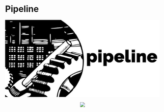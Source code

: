 # Pipeline

![](docs/logo.jpg)

<p align="center"> 
<img src="https://github.com/thoppe/pipeline/blob/logo/docs/logo.png?raw=true">
</p>

